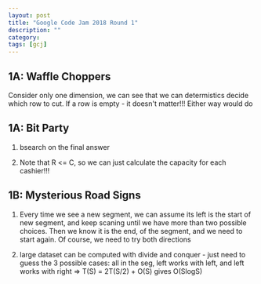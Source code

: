 ```yaml
---
layout: post
title: "Google Code Jam 2018 Round 1" 
description: ""
category: 
tags: [gcj]
---
```


1A: Waffle Choppers
---------
Consider only one dimension, we can see that we can determistics decide which row to cut. If a row is empty - it doesn't matter!!! Either way would do


1A: Bit Party
-----------
1. bsearch on the final answer

2. Note that R <= C, so we can just calculate the capacity for each cashier!!!  


1B: Mysterious Road Signs
----------
1. Every time we see a new segment, we can assume its left is the start of new segment, and keep scaning until we have more than two possible choices. Then we know it is the end, of the segment, and we need to start again. Of course, we need to try both directions   

2. large dataset can be computed with divide and conquer - just need to guess the 3 possible cases: all in the seg, left works with left, and left works with right  => T(S) = 2T(S/2) + O(S) gives O(SlogS)
